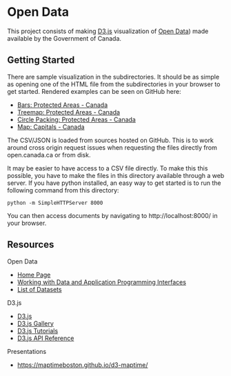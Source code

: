 # Open Data

This project consists of making [D3.js](https://d3js.org/) visualization of [Open Data](http://open.canada.ca/en/open-data)) made available by the Government of Canada.

## Getting Started

There are sample visualization in the subdirectories. It should be as simple as opening one of the HTML file from the subdirectories in your browser to get started. Rendered examples can be seen on GitHub here:

* [Bars: Protected Areas - Canada](https://monctonug.github.io/mug-hacknight-1/open-data/canadian-protected-areas/bars.html)
* [Treemap: Protected Areas - Canada](https://monctonug.github.io/mug-hacknight-1/open-data/canadian-protected-areas/treemap.html)
* [Circle Packing: Protected Areas - Canada](https://monctonug.github.io/mug-hacknight-1/open-data/canadian-protected-areas/circlepack.html)
* [Map: Capitals - Canada](https://monctonug.github.io/mug-hacknight-1/open-data/capital-map/map.html)

The CSV/JSON is loaded from sources hosted on GitHub. This is to work around cross origin request issues when requesting the files directly from open.canada.ca or from disk.

It may be easier to have access to a CSV file directly. To make this this possible, you have to make the files in this directory available through a web server. If you have python installed, an easy way to get started is to run the following command from this directory:

```
python -m SimpleHTTPServer 8000
```

You can then access documents by navigating to http://localhost:8000/ in your browser.


## Resources

Open Data

* [Home Page](http://open.canada.ca/en/open-data)
* [Working with Data and Application Programming Interfaces](http://open.canada.ca/en/working-data)
* [List of Datasets](http://open.canada.ca/data/en/dataset)

D3.js

* [D3.js](https://d3js.org/)
* [D3.js Gallery](https://github.com/d3/d3/wiki/Gallery)
* [D3.js Tutorials](https://github.com/d3/d3/wiki/Tutorials)
* [D3.js API Reference](https://github.com/d3/d3/blob/master/API.md)

Presentations

* https://maptimeboston.github.io/d3-maptime/
